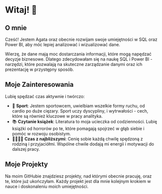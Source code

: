 # Witaj! 👋

## O mnie

Cześć! Jestem Agata oraz obecnie rozwijam swoje umiejętności w SQL oraz Power BI, aby móc lepiej analizować i wizualizować dane. 

Wierzę, że dane mają moc dostarczania informacji, które mogą napędzać decyzje biznesowe. Dlatego zdecydowałam się na naukę SQL i Power BI - narzędzi, które pozwalają na skuteczne zarządzanie danymi oraz ich prezentację w przystępny sposób.

## Moje Zainteresowania

Lubię spędzać czas aktywnie i twórczo:
- 🏀 **Sport**: Jestem sportowcem, uwielbiam wszelkie formy ruchu, od cardio po duże cięzary. Sport uczy dyscypliny, i wytrwałości - cech, które są również kluczowe w pracy analityka.
- 📚 **Czytanie książek**: Literatura to moja ucieczka od codzienności. Lubię książki od horrorów po te, które pomagają spojrzeć w głąb siebie i pomóc w rozwoju osobistym.
- 👨‍👩‍👧‍👦 **Czas z najbliższymi**: Cenię sobie każdą chwilę spędzoną z rodziną i przyjaciółmi. Wspólne chwile dodają mi energii i motywacji do dalszej pracy.

## Moje Projekty

Na moim GitHubie znajdziesz projekty, nad którymi obecnie pracuję, oraz te, które już ukończyłam. Każdy projekt jest dla mnie kolejnym krokiem w nauce i doskonaleniu moich umiejętności.
